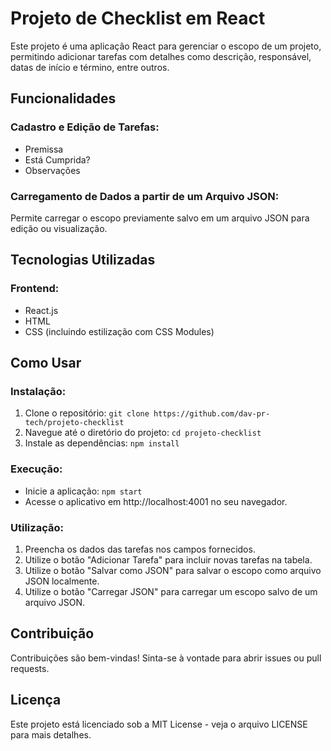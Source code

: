 # Projeto de Checklist em React

Este projeto é uma aplicação React para gerenciar o escopo de um projeto, permitindo adicionar tarefas com detalhes como descrição, responsável, datas de início e término, entre outros.

## Funcionalidades

### Cadastro e Edição de Tarefas:

- Premissa
- Está Cumprida?
- Observações

### Carregamento de Dados a partir de um Arquivo JSON:

Permite carregar o escopo previamente salvo em um arquivo JSON para edição ou visualização.

## Tecnologias Utilizadas

### Frontend:

- React.js
- HTML
- CSS (incluindo estilização com CSS Modules)

## Como Usar

### Instalação:

1. Clone o repositório: `git clone https://github.com/dav-pr-tech/projeto-checklist`
2. Navegue até o diretório do projeto: `cd projeto-checklist`
3. Instale as dependências: `npm install`

### Execução:

- Inicie a aplicação: `npm start`
- Acesse o aplicativo em http://localhost:4001 no seu navegador.

### Utilização:

1. Preencha os dados das tarefas nos campos fornecidos.
2. Utilize o botão "Adicionar Tarefa" para incluir novas tarefas na tabela.
3. Utilize o botão "Salvar como JSON" para salvar o escopo como arquivo JSON localmente.
4. Utilize o botão "Carregar JSON" para carregar um escopo salvo de um arquivo JSON.

## Contribuição

Contribuições são bem-vindas! Sinta-se à vontade para abrir issues ou pull requests.

## Licença

Este projeto está licenciado sob a MIT License - veja o arquivo LICENSE para mais detalhes.
